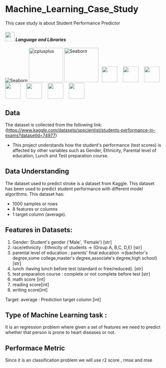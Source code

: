 # Machine_Learning_Case_Study

This case study is about Student Performance Predictor

#### <img src="https://media.giphy.com/media/iY8CRBdQXODJSCERIr/giphy.gif" width="30px">&nbsp;***Language and Libraries*** 

<p>
<a><img src="https://img.shields.io/badge/Python-FFD43B?style=for-the-badge&logo=python&logoColor=darkgreen" alt="Seaborn"/></a>
 <a><img src="https://matplotlib.org/_static/logo2_compressed.svg" alt="cplusplus" width="110"/></a>
<a><img src="https://seaborn.pydata.org/_static/logo-wide-lightbg.svg" alt="Seaborn"width="110"/></a>
  <code> <img height="50" src="https://upload.wikimedia.org/wikipedia/commons/7/7e/Spyder_logo.svg"> </code>
  <code> <img height="50" src="https://www.vectorlogo.zone/logos/jupyter/jupyter-ar21.svg"> </code>
  <code> <img height="50" src="https://upload.wikimedia.org/wikipedia/commons/thumb/e/ed/Pandas_logo.svg/768px-Pandas_logo.svg.png"> </code>
  <code> <img height="50" src="https://www.vectorlogo.zone/logos/pocoo_flask/pocoo_flask-ar21.svg"> </code>
  <code> <img height="50" src="https://www.vectorlogo.zone/logos/numpy/numpy-ar21.svg"> </code>
  <code> <img height="50" src="https://raw.githubusercontent.com/valohai/ml-logos/master/scipy.svg"> </code>
  <code> <img height="50" src="https://seeklogo.com/images/S/scikit-learn-logo-8766D07E2E-seeklogo.com.png"> </code>
</p>


## Data
The dataset is collected from the following link: 
(https://www.kaggle.com/datasets/spscientist/students-performance-in-exams?datasetId=74977)

* This project understands how the student's performance (test scores) is affected by other variables such as Gender, Ethnicity, Parental level of education, Lunch and Test preparation course.

## Data Understanding
The dataset used to predict stroke is a dataset from Kaggle. This dataset has been used to predict student performance with  different model algorithms. This dataset has:
- 1000 samples or rows
- 8 features or columns 
- 1 target column (average).



## Features in Datasets:
1. Gender: Student's gender ('Male', 'Female') [str]
2. race/ethnicity : Ethnicity of students -> (Group A, B,C, D,E) [str]
3. parental level of education :  parents' final education ->(bachelor's degree,some college,master's degree,associate's degree,high school)[str]
4. lunch :having lunch before test (standard or free/reduced). [str]
5. test preparation course : complete or not complete before test [str]
6. math score [int]
7. reading score[int]
8. writing score[int]

Target:
average : Prediction target column [int]

## Type of Machine Learning task : 
It is an regression problem where given a set of features we need to predict whether that person is prone to heart diseases or not.

## Performace Metric
Since it is an classification problem we will use r2 score , rmse and mse



